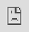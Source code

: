 ```yaml
---
layout: post
date:   2020-01-01
image: "/summer2020_research/images/Supply_Chain.jpg"
title:  "Supply Chain"
author: "Nadine Fattaleh and Adam Vosburgh"
---
```


<!-- blank line -->

<div class="iframe-column"><iframe src="https://player.vimeo.com/video/472330082" style="position:absolute;top:0;left:0;width:100%;height:100%;" frameborder="0"></iframe></div>  

<!-- blank line -->

This project started from a consideration of spatial clusters that have created COVID-19 hotspots in non-densely populated, predominantly rural geographies in the United States.<sup>1</sup> Meatpacking plants, alongside prisons<sup>2</sup> and nursing homes<sup>3</sup> have featured prominently in defining pandemic geographies beyond urban areas. Extensive reporting on COVID-19 outbreaks in meatpacking plants highlight a  perceived tension between the national food supply chain and worker’s lives, justifying the presidential executive order designating meatpacking plants as “essential infrastructure”.<sup>4</sup> However, official reporting on the scale of the impact of COVID-19 on meat and poultry processing facilities remains relatively obscure.<sup>5</sup> The Center for Disease Control (CDC) produced two reports highlighting state-reported aggregate data,<sup>6</sup> while some meatpacking corporations, like Tyson Foods, released their own data on specific processing facilities.<sup>7</sup> The Midwest Center for Investigative Reporting has diligently aggregated a publicly available dataset of reported outbreaks that triangulate news articles and press releases from worker’s unions with data provided by official sources.<sup>8</sup>

The CDC’s “COVID-19 Among Workers in Meat and Poultry Processing Facilities” report for April-May, reveals that 87% of reported COVID infections were among non-white populations.<sup>9</sup> This study seeks to unravel some of the dynamics of the meat and poultry processing industry that places this statistic within a long duree history of racial capitalist expansion and consolidation that has profited off of the exploitation of predominantly Black and Latinx populations in the United States. We take our cue from Carrie Freshour's recent article, Poultry and Prisons: Toward a General Strike for Abolition, which relies on writings of the Black Radical Tradition to evince the intersection of COVID-19 and poultry processing plants as, “critical sites of racial capitalist accumulation produced through an unequal valuation of people and places, which simultaneously robs the worker and the soil.”<sup>10</sup> Our work is similarly indebted to historical and ethnographic accounts of the rise of the meat and poultry processing industry in predominantly agricultural areas, where historical relations of slavery and debt bondage were replaced by cattle “farming” and factory work that reproduced strucutural inequality and exploitation.<sup>11</sup> Labor historians have written extensively on the power of the civil rights movement, the advances made by the increased unionization of meat and poultry processing workers, and the deliberate efforts by corporations to break and curtail the growing influence of labor organizing. Specifically, ethnographic accounts are replete with examples of how meatpacking corporations strategically leverage real and perceived gender and racial differences to curtail worker’s bargaining power.<sup>12</sup> Beginning in the 1980s, the migration of Latinx populations in parts of the United States transformed the practices of meat and poultry corporations who increasingly relied on and actively recruited Latinx workers into their revolving labor pool, often violating immigration policy in the process.<sup>13</sup> COVID-19 has laid bare traces of all these historical dynamics that transformed, in less than a decade, the meat and poultry industry from a household business into an extractive, consolidated, industry with some of the most poorly paid and dangerous jobs in the country. 

We sought to match our historical approach grounded in secondary literature with critical data visualization from a variety of sources. Anchored in three distinct meat and poultry processing sites in Longsport, Indiana, Camilla, Georgia, and Springdale, Arkansas, we traverse a circuit of disparate geographies operated by Tyson Foods.<sup>14</sup> Tyson Foods is not exceptional in this regard, rather, it exemplifies patterns somewhat consistent among major corporations including JBS, Cargill and National Beef Inc., that together control, for example, 80% of the beef market in the United States.<sup>15</sup> Equally, the most recent failure to comply with public health standards is not exceptional. Rather, it is added to a long list of exploitative practices central to the maintenance of cheap labor and intensified production, including speeding up processing lines, violating labor and environmental standards and eliminating paid work breaks. 

We pull from a range of publicly available official and aggregated datasets. The COVID-19 data at the county level is taken from the New York Times repository.<sup>16</sup> Data on outbreaks from the meatpacking industry are taken from the Midwest Investigative dataset,<sup>17</sup> and cross referenced with the USDA Meat, Poultry and Egg Product Inspection Directory.<sup>18</sup> The Public Use Microdataset<sup>19</sup> of the American Community Survey allowed us a granular look at race and its intersection with Animal Slaughtering and Processing jobs from the North American Industry Classification System (NAICS).<sup>20</sup> The historical maps of cotton and poultry production are reproduced from georeferenced USDA historical maps.<sup>21</sup>

Our project relies on satellite images and its ability to commensurate geographic and social difference into a continuous plane from which we effortlessly zoom in and zoom out. While seeking to connect patterns of capitalist exploitation across diverse US terrains, the dominance of the satellite image admittedly omits the voices of workers and their active organizing and struggle against corporate greed. A coalition of worker advocacy groups have taken important steps by filing a Title VI complaint against Tyson Foods, Keystone Foods and JBS USA, accusing them of racial discrimination for failing to protect minority workers from exposure to COVID-19.<sup>22</sup> Similarly, the labor of activists and critical journalists in assembling alternative and accessible COVID-19 datasets that correct the partial image provided by official sources must be recognized and acknowledged.<sup>23</sup> Our work would not have been possible without them. 


#### References 

1. “Covid in the U.S.: Latest Map and Case Count,” New York Times, Updated September 11, 2020, [Link](https://www.nytimes.com/interactive/2020/us/coronavirus-us-cases.html)
1.  “A State-by-State Look at Coronavirus in Prisons,” The Marshall Project, Updated September 10, 2020, [Link](https://www.themarshallproject.org/2020/05/01/a-state-by-state-look-at-coronavirus-in-prisons)
1. Karen Yourish, K.K. Rebecca Lai, Danielle Ivory and Mitch Smith, “One-Third of All U.S. Coronavirus Deaths Are Nursing Home Residents or Workers,” New York Times, Updated May 11, 2020, [Link](https://www.nytimes.com/interactive/2020/05/09/us/coronavirus-cases-nursing-homes-us.html)
1. Ana Swanson and David Yaffe-Bellany, "Trump Declares Meat Supply ‘Critical,’ Aiming to Reopen Plants," New York Times, Updated April 28, 2020, [Link](https://www.nytimes.com/2020/04/28/business/economy/coronavirus-trump-meat-food-supply.html)
1.  Michael Corkery, David Yaffe-Bellany and Derek Kravitz, "As Meatpacking Plants Reopen, Data About Worker Illness Remains Elusive," New York Times, May 25, 2020, [Link](https://www.nytimes.com/2020/05/25/business/coronavirus-meatpacking-plants-cases.html)
1.  Dyal JW, Grant MP, Broadwater K, et al. COVID-19 Among Workers in Meat and Poultry Processing Facilities ― 19 States, April 2020. MMWR Morb Mortal Wkly Rep 2020;69:557–561; Waltenburg MA, Victoroff T, Rose CE, et al. Update: COVID-19 Among Workers in Meat and Poultry Processing Facilities ― United States, April–May 2020. MMWR Morb Mortal Wkly Rep 2020;69:887-892. 
1.  “Tyson Foods, Inc. Releases Covid-19 Test Results At Northwest Arkansas Facilities,” Tyson Foods, June 19, 2020, [Link](https://www.tysonfoods.com/news/news-releases/2020/6/tyson-foods-inc-releases-covid-19-test-results-northwest-arkansas)
1.  Sky Chadde, "Tracking Covid-19’s impact on meatpacking workers and industry," Midwest Center for Investigative Reporting, Updated September 4, 2020, [Link](https://investigatemidwest.org/2020/04/16/tracking-covid-19s-impact-on-meatpacking-workers-and-industry)
1.  Waltenburg MA, Victoroff T, Rose CE, et al, “Update: COVID-19 Among Workers in Meat and Poultry Processing Facilities”
1.  Carrie Freshour, "Poultry and Prisons Toward a General Strike for Abolition," Monthly Review 72, No. 3 (July-August 2020), [Link](https://monthlyreview.org/2020/07/01/poultry-and-prisons/)
1.  Monica R. Gisolfi, The Takeover: Chicken Farming and the Roots of American Agribusiness (Athens: University of Georgia Press, 2017). 
1.  Angela Stuesse and Laura E. Helton, “Low-Wage Legacies, Race, and the Golden Chicken in Mississippi: Where Contemporary Immigration Meets African American Labor History,” Southern Spaces, December 31, 2013, [Link](https://southernspaces.org/2013/low-wage-legacies-race-and-golden-chicken-mississippi-where-contemporary-immigration-meets-african-american-labor-history)
1.  For a review of recent literature, see: Margaret Gray, Sarah Horton, Vanesa Ribas, and Angela Stuesse. "Immigrant Labor, Food Politics: A Dialogue between the Authors of Four Recent Books about the Food System." Gastronomica 17, no. 1 (2017): 1-14.
1.  Brent E. Riffel, "The Feathered Kingdom: Tyson Foods and the Transformation of American Land, Labor, and Law, 1930-2005," (PhD diss., University of Arkansas, 2008). 
1.  David McLaughlin, "DOJ Subpoenas Four Biggest Meatpackers in Antitrust Probe," Bloomberg, Updated June 4, 2020, [Link](https://www.bloomberg.com/news/articles/2020-06-04/doj-subpoenas-four-biggest-meatpackers-in-antitrust-probe)
1.  New York Times (2020), Covid-19 Data in the United States, Accessed August 1, 2020, [Link](https://github.com/nytimes/covid-19-data)
1.  Chadde, "Tracking Covid-19’s impact on meatpacking workers and industry."
1.  Department of Agriculture (2020), Meat, Poultry, and Egg Inspection Directory by Establishment Number, Accessed August 1, 2020, [Link](www.fsis.usda.gov/wps/portal/fsis/topics/inspection/mpi-directory)
1.  United States Census Bureau (2010), American Community Survey public use microdata sample (PUMS) 2010, [Link](www.census.gov/programs-surveys/geography/guidance/geo-areas/pumas.html)
1.  Data USA, "Animal Slaughtering and Processing", Accessed August 1, 2020, [Link](https://datausa.io/profile/naics/3116)
1.  United States Department of Agriculture, National Agricultural Statistics Service, "Livestock and Livestock Products, Value of Poultry,” 1940 Census of Agriculture Volume 3, Part 7, Accessed August 1, 2020, [Link](http://usda.mannlib.cornell.edu/usda/AgCensusImages/1940/03/07/1300/Table-23.pdf)
1.  David Pitt, "Worker advocates file meat plants discrimination complaint," The Washington Post, July 9, 2020, [Link](https://www.washingtonpost.com/health/worker-advocates-file-meat-plants-discrimination-complaint)
1.  The Midwest Investigative dataset on outbreaks in the meatpacking industry is heavily referenced in the Food Chain Worker’s Title VI complaint. Another important effort is a crowdsourced dataset of infections at Amazon warehouses compiled by company workers, seee: Emily Kopp, "Amazon workers tally virus cases, voice alarms about risks," Roll Call, April 29, 2020, [Link](https://www.rollcall.com/2020/04/29/amazon-workers-tally-virus-cases-voice-alarms-about-risks)
